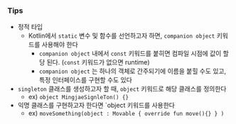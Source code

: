 ### Tips

* 정적 타입
    * Kotlin에서 `static` 변수 및 함수를 선언하고자 하면, `companion object` 키워드를 사용해야 한다
        * `companion object` 내에서 `const` 키워드를 붙히면 컴파일 시점에 값이 할당 된다. (`const` 키워드가 없으면 runtime)
        * `companion object` 는 하나의 객체로 간주되기에 이름을 붙힐 수도 있고, 특정 인터페이스를 구현할 수도 있다
* `singleton` 클래스를 생성하고자 할 때, `object` 키워드로 해당 클래스를 정의한다
    * ex) `object MingjaeSignleTon() {}`
* 익명 클래스를 구현하고자 한다면 `object 키워드를 사용한다
    * ex) `moveSomething(object : Movable { override fun move(){} } )`
